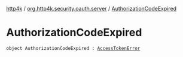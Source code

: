 [http4k](../index.md) / [org.http4k.security.oauth.server](index.md) / [AuthorizationCodeExpired](./-authorization-code-expired.md)

# AuthorizationCodeExpired

`object AuthorizationCodeExpired : `[`AccessTokenError`](-access-token-error.md)